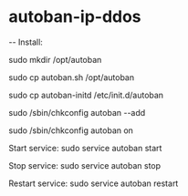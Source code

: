 autoban-ip-ddos
===============

-- Install:
 
 sudo mkdir /opt/autoban
 
 sudo cp autoban.sh /opt/autoban
 
 sudo cp autoban-initd /etc/init.d/autoban
 
 sudo /sbin/chkconfig autoban --add
 
 sudo /sbin/chkconfig autoban on

Start service:
 sudo service autoban start

Stop service:
 sudo service autoban stop

Restart service:
 sudo service autoban restart
